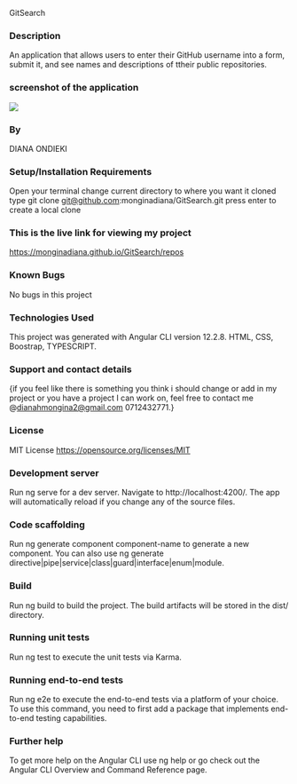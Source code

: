GitSearch
### Description
An application that allows users  to enter their GitHub username into a form, submit it, and see names and descriptions of ttheir public repositories. 

### screenshot of the application
<img src="/Desktop/GitSearch/src/assets/Screenshot.png">

### By
DIANA ONDIEKI

### Setup/Installation Requirements
Open your terminal 
change current directory to where you want it cloned 
type git clone git@github.com:monginadiana/GitSearch.git press enter to create a local clone 

### This is the live link for viewing my project 

https://monginadiana.github.io/GitSearch/repos

### Known Bugs
No bugs in this project

### Technologies Used 

This project was generated with Angular CLI version 12.2.8.
 HTML, 
 CSS,
 Boostrap,
 TYPESCRIPT.

### Support and contact details

{if you feel like there is something you think i should change or add in my project or you have a project I can work on, feel free to contact me @dianahmongina2@gmail.com 0712432771.}

### License
MIT License https://opensource.org/licenses/MIT

### Development server
Run ng serve for a dev server. Navigate to http://localhost:4200/. The app will automatically reload if you change any of the source files.

### Code scaffolding
Run ng generate component component-name to generate a new component. You can also use ng generate directive|pipe|service|class|guard|interface|enum|module.

### Build
Run ng build to build the project. The build artifacts will be stored in the dist/ directory.

### Running unit tests
Run ng test to execute the unit tests via Karma.

### Running end-to-end tests
Run ng e2e to execute the end-to-end tests via a platform of your choice. To use this command, you need to first add a package that implements end-to-end testing capabilities.

### Further help
To get more help on the Angular CLI use ng help or go check out the Angular CLI Overview and Command Reference page.
